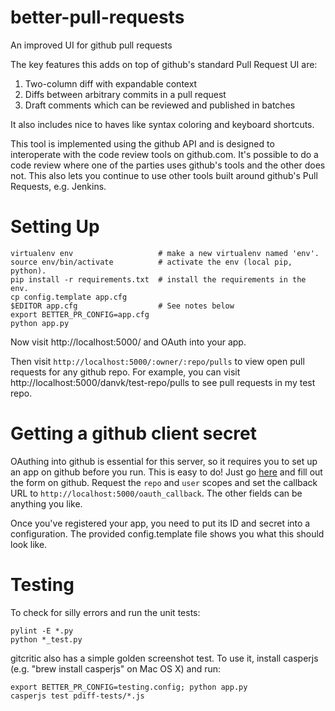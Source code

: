 better-pull-requests
====================
An improved UI for github pull requests

The key features this adds on top of github's standard Pull Request UI are:

1. Two-column diff with expandable context
2. Diffs between arbitrary commits in a pull request
3. Draft comments which can be reviewed and published in batches

It also includes nice to haves like syntax coloring and keyboard shortcuts.

This tool is implemented using the github API and is designed to interoperate
with the code review tools on github.com. It's possible to do a code review
where one of the parties uses github's tools and the other does not. This also
lets you continue to use other tools built around github's Pull Requests, e.g.
Jenkins.

Setting Up
==========

    virtualenv env                   # make a new virtualenv named 'env'.
    source env/bin/activate          # activate the env (local pip, python).
    pip install -r requirements.txt  # install the requirements in the env.
    cp config.template app.cfg
    $EDITOR app.cfg                  # See notes below
    export BETTER_PR_CONFIG=app.cfg
    python app.py

Now visit http://localhost:5000/ and OAuth into your app.

Then visit ```http://localhost:5000/:owner/:repo/pulls``` to view open pull
requests for any github repo. For example, you can visit
http://localhost:5000/danvk/test-repo/pulls to see pull requests in my test repo.

Getting a github client secret
==============================

OAuthing into github is essential for this server, so it requires you to set up
an app on github before you run. This is easy to do! Just go
[here](https://github.com/settings/applications/new) and fill out the form on
github. Request the ```repo``` and ```user``` scopes and set the callback URL to 
```http://localhost:5000/oauth_callback```. The other fields can be anything you
like.

Once you've registered your app, you need to put its ID and secret into a
configuration. The provided config.template file shows you what this should
look like.

Testing
=======

To check for silly errors and run the unit tests:

    pylint -E *.py
    python *_test.py

gitcritic also has a simple golden screenshot test. To use it, install casperjs
(e.g. "brew install casperjs" on Mac OS X) and run:

    export BETTER_PR_CONFIG=testing.config; python app.py
    casperjs test pdiff-tests/*.js
